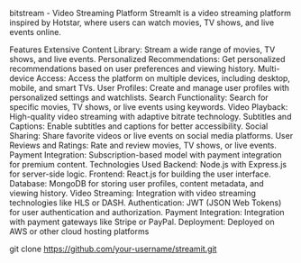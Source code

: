 bitstream - Video Streaming Platform
StreamIt is a video streaming platform inspired by Hotstar, where users can watch movies, TV shows, and live events online.

Features
Extensive Content Library: Stream a wide range of movies, TV shows, and live events.
Personalized Recommendations: Get personalized recommendations based on user preferences and viewing history.
Multi-device Access: Access the platform on multiple devices, including desktop, mobile, and smart TVs.
User Profiles: Create and manage user profiles with personalized settings and watchlists.
Search Functionality: Search for specific movies, TV shows, or live events using keywords.
Video Playback: High-quality video streaming with adaptive bitrate technology.
Subtitles and Captions: Enable subtitles and captions for better accessibility.
Social Sharing: Share favorite videos or live events on social media platforms.
User Reviews and Ratings: Rate and review movies, TV shows, or live events.
Payment Integration: Subscription-based model with payment integration for premium content.
Technologies Used
Backend: Node.js with Express.js for server-side logic.
Frontend: React.js for building the user interface.
Database: MongoDB for storing user profiles, content metadata, and viewing history.
Video Streaming: Integration with video streaming technologies like HLS or DASH.
Authentication: JWT (JSON Web Tokens) for user authentication and authorization.
Payment Integration: Integration with payment gateways like Stripe or PayPal.
Deployment: Deployed on AWS or other cloud hosting platforms

git clone https://github.com/your-username/streamit.git
